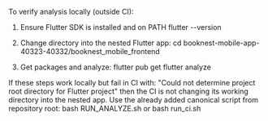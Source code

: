 To verify analysis locally (outside CI):

1) Ensure Flutter SDK is installed and on PATH
   flutter --version

2) Change directory into the nested Flutter app:
   cd booknest-mobile-app-40323-40332/booknest_mobile_frontend

3) Get packages and analyze:
   flutter pub get
   flutter analyze

If these steps work locally but fail in CI with:
"Could not determine project root directory for Flutter project"
then the CI is not changing its working directory into the nested app.
Use the already added canonical script from repository root:
   bash RUN_ANALYZE.sh
or
   bash run_ci.sh
